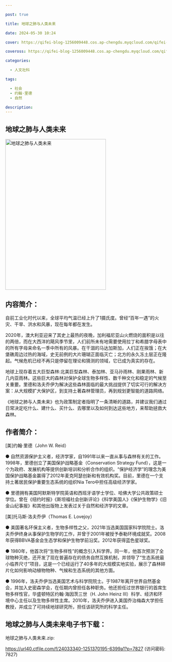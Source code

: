 ```yaml
---

post: true

title: 地球之肺与人类未来

date: 2024-05-30 10:24

cover: https://qifei-blog-1256009448.cos.ap-chengdu.myqcloud.com/qifei-blog/s34503680.jpg

coveross: https://qifei-blog-1256009448.cos.ap-chengdu.myqcloud.com/qifei-blog/s34503680.jpg

categories:

  - 人文社科

tags:

  - 社会
  - 约翰·里德
  - 自然

description:
---
```


## 地球之肺与人类未来

<img alt="地球之肺与人类未来" class="aligncenter loading" data-was-processed="true" decoding="async" fetchpriority="high" height="471" src="https://qifei-blog-1256009448.cos.ap-chengdu.myqcloud.com/qifei-blog/s34503680.jpg" style="cursor: zoom-in;" width="314"/>

## 内容简介：

自前工业化时代以来，全球平均气温已经上升了1摄氏度。曾经“百年一遇”的火灾、干旱、洪水和风暴，现在每年都在发生。

2020年，澳大利亚迎来了其史上最热的夜晚，加利福尼亚山火燃烧的面积是以往的两倍，而在大西洋的飓风季节里，人们前所未有地需要使用拉丁和希腊字母表中的所有字母来命名一季中所有的风暴。在干涸的马达加斯加，人们正在挨饿；在大堡礁周边过热的海域，史无前例的大片珊瑚正面临灭亡；北方的永久冻土层正在隆起。气候危机已经不再只是停留在理论和猜测的领域，它已成为真实的存在。

地球上现存着五大巨型森林:北美巨型森林、泰加林、亚马孙雨林、刚果雨林、新几内亚雨林。这些巨大的森林对保护全球生物多样性、数千种文化和稳定的气候至关重要。里德和洛夫乔伊为解决这些森林面临的最大挑战提供了切实可行的解决方案：从大规模扩大保护区，到支持土著森林管理员，再到规划更智能的道路网络。

《地球之肺与人类未来》也为政策制定者指明了一条清晰的道路，并建议我们通过日常决定吃什么、建什么、买什么、去哪里以及如何到达这些地方，来帮助拯救大森林。

## 作者简介：

[美]约翰·里德（John W. Reid）

● 自然资源保护主义者，经济学家，自1991年以来一直从事与森林有关的工作。1998年，里德创立了美国保护战略基金（Conservation Strategy Fund），这是一个为政府、发展机构等提供创新培训和分析合作的组织。“保护经济学”的理念为美国保护战略基金赢得了2012年麦克阿瑟创新和有效机构奖。目前，里德在一个支持土著居民保护重要生态系统的组织Nia Tero中担任高级经济学家。

● 里德拥有美国阿默斯特学院英语和西班牙语学士学位、哈佛大学公共政策硕士学位。曾在《纽约时报》《斯坦福社会创新评论》《科学美国人》《保护生物学》《旧金山纪事报》和其他出版物上发表过关于自然和经济学的文章。

[美]托马斯·洛夫乔伊（Thomas E. Lovejoy）

● 美国著名环保主义者，生物多样性之父，2021年当选美国国家科学院院士。洛夫乔伊终身从事保护生物学的工作，并曾于2001年被授予泰勒环境成就奖。2008年获得BBVA基金会生态学和保护生物学前沿奖。2012年获得蓝色星球奖。

● 1980年，他首次将“生物多样性”的概念引入科学界。同一年，他首次预测了全球物种灭绝，还开发了现在普遍存在的债务自然互换机制，并领导了“生态系统最小临界尺寸”项目，这是一个已经运行了40多年的大规模实地实验，展示了森林碎片化如何影响动植物物种、气候和生态系统的其他方面。

● 1996年，洛夫乔伊当选美国艺术与科学院院士。于1987年离开世界自然基金会，并加入史密森学会，在任期内曾担任各种职务。他还担任过世界银行的首席生物多样性官，华盛顿特区约翰·海因茨三世（H. John Heinz Ⅲ）科学、经济和环境中心主任以及生物多样性主席。2010年，洛夫乔伊进入美国乔治梅森大学担任教授，并成立了可持续地球研究所，担任该研究所的科学主任。

## 地球之肺与人类未来电子书下载：

地球之肺与人类未来.zip: 

https://url40.ctfile.com/f/24033340-1251370195-6399a1?p=7827 (访问密码: 7827)
